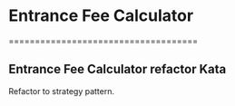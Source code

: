 # Entrance Fee Calculator
====================================

## Entrance Fee Calculator refactor Kata
Refactor to strategy pattern.